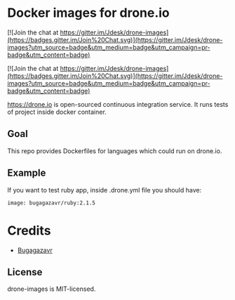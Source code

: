 # Docker images for drone.io

[![Join the chat at https://gitter.im/Jdesk/drone-images](https://badges.gitter.im/Join%20Chat.svg)](https://gitter.im/Jdesk/drone-images?utm_source=badge&utm_medium=badge&utm_campaign=pr-badge&utm_content=badge)

[![Join the chat at https://gitter.im/Jdesk/drone-images](https://badges.gitter.im/Join%20Chat.svg)](https://gitter.im/Jdesk/drone-images?utm_source=badge&utm_medium=badge&utm_campaign=pr-badge&utm_content=badge)

https://drone.io is open-sourced continuous integration service. It runs tests of project inside docker container. 

## Goal

This repo provides Dockerfiles for languages which could run on drone.io.

## Example

If you want to test ruby app, inside .drone.yml file you should have:

```
image: bugagazavr/ruby:2.1.5
```

# Credits

* [Bugagazavr](https://github.com/Bugagazavr)

## License
drone-images is MIT-licensed.
